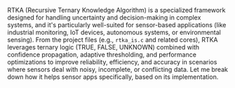RTKA (Recursive Ternary Knowledge Algorithm) is a specialized framework designed for handling uncertainty and decision-making in complex systems, and it's particularly well-suited for sensor-based applications (like industrial monitoring, IoT devices, autonomous systems, or environmental sensing). From the project files (e.g., `rtka_is.c` and related cores), RTKA leverages ternary logic (TRUE, FALSE, UNKNOWN) combined with confidence propagation, adaptive thresholding, and performance optimizations to improve reliability, efficiency, and accuracy in scenarios where sensors deal with noisy, incomplete, or conflicting data. Let me break down how it helps sensor apps specifically, based on its implementation.
